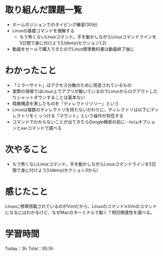 # 取り組んだ課題一覧
- ホームポジションでのタイピング練習(30分)
- Linuxの基礎コマンドを理解する
	- もう怖くないLinuxコマンド。手を動かしながらLinuxコマンドラインを5日間で身に付けよう|Udemy(セクション1,2)
- 動画をセールで購入できたのでLinux標準教科書は動画終了後に

# わかったこと
- 「ミラーサイト」はアクセス分散のために用意されているもの
- 実際の現場ではLinux上でアプリが動いているのでLinuxからログアウトしたりシャットダウンすることは基本ない
- 階層構造を表したものを「ディレクトリツリー」という
- Linuxは複数のディレクトリを持たないかわりに、ディレクトリは以下にディレクトリをくっつける「マウント」という操作が存在する
- コマンドでわからないことが出てきたらGoogle検索の前に`--help`オプションと`man`コマンドで調べる

# 次やること
- もう怖くないLinuxコマンド。手を動かしながらLinuxコマンドラインを5日間で身に付けよう|Udemy(セクション3から)

# 感じたこと
Linuxに標準搭載されているのがVimだから、Linuxのコマンド≒Vimのコマンドになるにはわかるけど、なぜMacのターミナルで動く？明日関連性を調べる。

# 学習時間
Today：3h Total：95.5h
